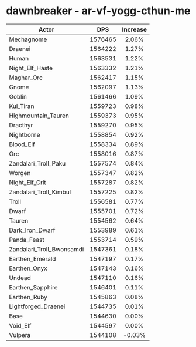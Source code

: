 # dawnbreaker - ar-vf-yogg-cthun-me
| Actor | DPS | Increase |
|---|:---:|:---:|
|Mechagnome|1576465|2.06%|
|Draenei|1564222|1.27%|
|Human|1563531|1.22%|
|Night_Elf_Haste|1563332|1.21%|
|Maghar_Orc|1562417|1.15%|
|Gnome|1562097|1.13%|
|Goblin|1561466|1.09%|
|Kul_Tiran|1559723|0.98%|
|Highmountain_Tauren|1559373|0.95%|
|Dracthyr|1559270|0.95%|
|Nightborne|1558854|0.92%|
|Blood_Elf|1558334|0.89%|
|Orc|1558016|0.87%|
|Zandalari_Troll_Paku|1557574|0.84%|
|Worgen|1557347|0.82%|
|Night_Elf_Crit|1557287|0.82%|
|Zandalari_Troll_Kimbul|1557225|0.82%|
|Troll|1556581|0.77%|
|Dwarf|1555701|0.72%|
|Tauren|1554562|0.64%|
|Dark_Iron_Dwarf|1553989|0.61%|
|Panda_Feast|1553714|0.59%|
|Zandalari_Troll_Bwonsamdi|1547361|0.18%|
|Earthen_Emerald|1547197|0.17%|
|Earthen_Onyx|1547143|0.16%|
|Undead|1547110|0.16%|
|Earthen_Sapphire|1546401|0.11%|
|Earthen_Ruby|1545863|0.08%|
|Lightforged_Draenei|1544735|0.01%|
|Base|1544630|0.00%|
|Void_Elf|1544597|0.00%|
|Vulpera|1544108|-0.03%|

